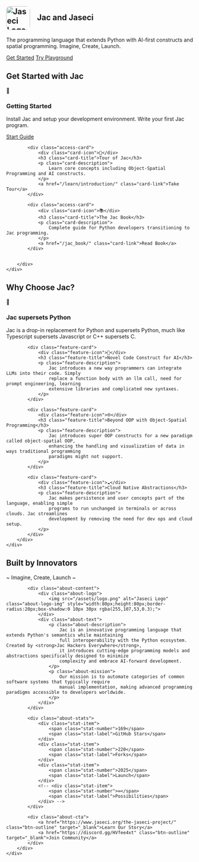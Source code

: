 <!-- Main Content -->
<main class="container">
    <!-- Hero Section -->
    <section class="hero">
        <h1 class="hero-title">
            <img src="/assets/logo.png" alt="Jaseci Logo" class="logo-img" style="vertical-align:middle;margin-right:14px;width:64px;height:64px;border-radius:10px;">
            Jac and Jaseci
        </h1>
        <p class="hero-subtitle">
            The programming language that extends Python with AI-first constructs and spatial programming.
            Imagine, Create, Launch.
        </p>
        <div class="hero-buttons">
            <a href="#learn" class="btn-primary">Get Started</a>
            <a href="/playground" class="btn-secondary" target="_blank">Try Playground</a>
        </div>
    </section>
</main>

<!-- Quick Access Cards -->
<section class="quick-access" id="learn">
    <div class="container">
        <h2 class="section-title">Get Started with Jac</h2>
        <div class="cards-grid">
            <div class="access-card">
                <div class="card-icon">🚀</div>
                <h3 class="card-title">Getting Started</h3>
                <p class="card-description">
                    Install Jac and setup your development environment. Write your first Jac program.
                </p>
                <a href="/learn/getting_started/" class="card-link">Start Guide</a>
            </div>

            <div class="access-card">
                <div class="card-icon">🎯</div>
                <h3 class="card-title">Tour of Jac</h3>
                <p class="card-description">
                    Learn core concepts including Object-Spatial Programming and AI constructs.
                </p>
                <a href="/learn/introduction/" class="card-link">Take Tour</a>
            </div>

            <div class="access-card">
                <div class="card-icon">📚</div>
                <h3 class="card-title">The Jac Book</h3>
                <p class="card-description">
                    Complete guide for Python developers transitioning to Jac programming.
                </p>
                <a href="/jac_book/" class="card-link">Read Book</a>
            </div>


        </div>
    </div>
</section>

<!-- Features Section -->
<section class="features">
    <div class="container">
        <h2 class="section-title">Why Choose Jac?</h2>
        <div class="features-grid">
            <div class="feature-card">
                <div class="feature-icon">🐍</div>
                <h3 class="feature-title">Jac supersets Python</h3>
                <p class="feature-description">
                    Jac is a drop-in replacement for Python and supersets Python, much like Typescript
                    supersets Javascript or C++ supersets C.
                </p>
            </div>

            <div class="feature-card">
                <div class="feature-icon">🧠</div>
                <h3 class="feature-title">Novel Code Construct for AI</h3>
                <p class="feature-description">
                    Jac introduces a new way programmers can integrate LLMs into their code. Simply
                    replace a function body with an llm call, need for prompt engineering, learning
                    extensive libraries and complicated new syntaxes.
                </p>
            </div>

            <div class="feature-card">
                <div class="feature-icon">🌐</div>
                <h3 class="feature-title">Beyond OOP with Object-Spatial Programming</h3>
                <p class="feature-description">
                    Jac introduces super OOP constructs for a new paradigm called object-spatial OOP,
                    enhancing the handling and visualization of data in ways traditional programming
                    paradigms might not support.
                </p>
            </div>

            <div class="feature-card">
                <div class="feature-icon">☁️</div>
                <h3 class="feature-title">Cloud Native Abstractions</h3>
                <p class="feature-description">
                    Jac makes persistence and user concepts part of the language, enabling simple
                    programs to run unchanged in terminals or across clouds. Jac streamlines
                    development by removing the need for dev ops and cloud setup.
                </p>
            </div>
        </div>
    </div>
</section>

<!-- About Section -->
<section class="about-section" id="about">
    <div class="container">
        <div class="about-container">
            <div class="about-header">
                <h2 class="about-title">Built by Innovators</h2>
                <p class="about-tagline">~ Imagine, Create, Launch ~</p>
            </div>

            <div class="about-content">
                <div class="about-logo">
                    <img src="/assets/logo.png" alt="Jaseci Logo" class="about-logo-img" style="width:80px;height:80px;border-radius:20px;box-shadow:0 10px 30px rgba(255,107,53,0.3);">
                </div>
                <div class="about-text">
                    <p class="about-description">
                        Jac is an innovative programming language that extends Python's semantics while maintaining
                        full interoperability with the Python ecosystem. Created by <strong>Jac Hackers Everywhere</strong>,
                        it introduces cutting-edge programming models and abstractions specifically designed to minimize
                        complexity and embrace AI-forward development.
                    </p>
                    <p class="about-mission">
                        Our mission is to automate categories of common software systems that typically require
                        manual implementation, making advanced programming paradigms accessible to developers worldwide.
                    </p>
                </div>
            </div>

            <div class="about-stats">
                <div class="stat-item">
                    <span class="stat-number">169</span>
                    <span class="stat-label">GitHub Stars</span>
                </div>
                <div class="stat-item">
                    <span class="stat-number">220</span>
                    <span class="stat-label">Forks</span>
                </div>
                <div class="stat-item">
                    <span class="stat-number">2025</span>
                    <span class="stat-label">Launch</span>
                </div>
                <!-- <div class="stat-item">
                    <span class="stat-number">∞</span>
                    <span class="stat-label">Possibilities</span>
                </div> -->
            </div>

            <div class="about-cta">
                <a href="https://www.jaseci.org/the-jaseci-project/" class="btn-outline" target="_blank">Learn Our Story</a>
                <a href="https://discord.gg/HVfee4xt" class="btn-outline" target="_blank">Join Community</a>
            </div>
        </div>
    </div>
</section>